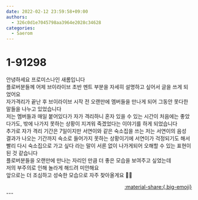```yaml
---
date: 2022-02-12 23:59:58+09:00
authors:
  - 326c0d1e7045798aa3964e2028c34628
categories:
  - Saerom
---
```


# 1-91298

<div class="post-container" markdown="1">
<div class="content-container md-sidebar__scrollwrap" markdown="1">

안녕하세요 프로미스나인 새롬입니다<br>플로버분들께 어제 브이라이브 초반 멘트 부분을 자세히 설명하고 싶어서 글을 쓰게 되었어요<br>자가격리가 끝난 후 브이라이브 시작 전 오랜만에 멤버들을 만나게 되어 그동안 못다한 말들을 나누고 있었습니다<br>저는 멤버들과 매일 붙어있다가 자가 격리하니 혼자 있을 수 있는 시간이 처음에는 좋았다가도, 밖에 나가지 못하는 상황이 지겨워 죽겠었다는 이야기를 하게 되었습니다<br>추가로 자가 격리 기간은 7일이지만 서연이와 같은 숙소집을 쓰는 저는 서연이의 음성 결과가 나오는 기간까지 숙소로 들어가지 못하는 상황이기에 서연이가 걱정되기도 해서 빨리 다시 숙소집으로 가고 싶다 라는 말이 서론 없이 나가게되어 오해할 수 있는 표현이 된 것 같습니다<br>플로버분들을 오랜만에 만나는 자리인 만큼 더 좋은 모습을 보여주고 싶었는데<br>저의 부주의로 인해 놀라게 해드려 미안해요<br>앞으로는 더 조심하고 성숙한 모습으로 자주 찾아올게요 🙏🏻

</div>
</div>

<div style="text-align: right;" markdown="1">
<a href="https://weverse.io/fromis9/artist/1-91298" style="text-align: right;">:material-share:{.big-emoji}</a>
</div>
---
